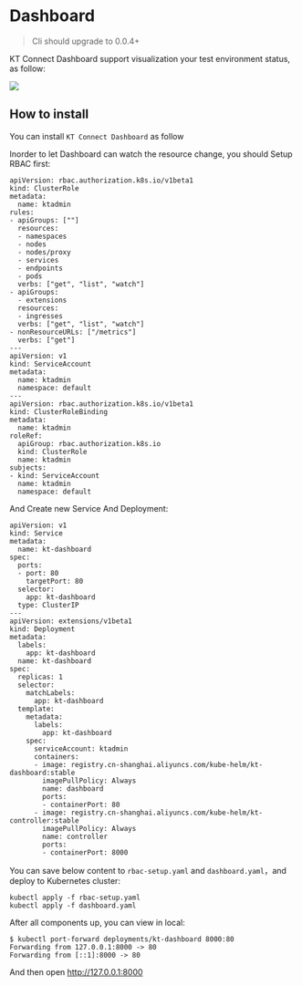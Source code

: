 Dashboard
====

> Cli should upgrade to 0.0.4+

KT Connect Dashboard support visualization your test environment status, as follow:

![](../../_media/guide/kt-dashboard.png)

## How to install

You can install `KT Connect Dashboard` as follow

Inorder to let Dashboard can watch the resource change, you should Setup RBAC first:

```
apiVersion: rbac.authorization.k8s.io/v1beta1
kind: ClusterRole
metadata:
  name: ktadmin
rules:
- apiGroups: [""]
  resources:
  - namespaces
  - nodes
  - nodes/proxy
  - services
  - endpoints
  - pods
  verbs: ["get", "list", "watch"]
- apiGroups:
  - extensions
  resources:
  - ingresses
  verbs: ["get", "list", "watch"]
- nonResourceURLs: ["/metrics"]
  verbs: ["get"]
---
apiVersion: v1
kind: ServiceAccount
metadata:
  name: ktadmin
  namespace: default
---
apiVersion: rbac.authorization.k8s.io/v1beta1
kind: ClusterRoleBinding
metadata:
  name: ktadmin
roleRef:
  apiGroup: rbac.authorization.k8s.io
  kind: ClusterRole
  name: ktadmin
subjects:
- kind: ServiceAccount
  name: ktadmin
  namespace: default
```

And Create new Service And Deployment:

```
apiVersion: v1
kind: Service
metadata:
  name: kt-dashboard
spec:
  ports:
  - port: 80
    targetPort: 80
  selector:
    app: kt-dashboard
  type: ClusterIP
---
apiVersion: extensions/v1beta1
kind: Deployment
metadata:
  labels:
    app: kt-dashboard
  name: kt-dashboard
spec:
  replicas: 1
  selector:
    matchLabels:
      app: kt-dashboard
  template:
    metadata:
      labels:
        app: kt-dashboard
    spec:
      serviceAccount: ktadmin
      containers:
      - image: registry.cn-shanghai.aliyuncs.com/kube-helm/kt-dashboard:stable
        imagePullPolicy: Always
        name: dashboard
        ports:
        - containerPort: 80
      - image: registry.cn-shanghai.aliyuncs.com/kube-helm/kt-controller:stable
        imagePullPolicy: Always
        name: controller
        ports:
        - containerPort: 8000
```

You can save below content to `rbac-setup.yaml` and `dashboard.yaml`，and deploy to Kubernetes cluster:

```
kubectl apply -f rbac-setup.yaml
kubectl apply -f dashboard.yaml
```

After all components up, you can view in local:

```
$ kubectl port-forward deployments/kt-dashboard 8000:80   
Forwarding from 127.0.0.1:8000 -> 80
Forwarding from [::1]:8000 -> 80
```

And then open http://127.0.0.1:8000